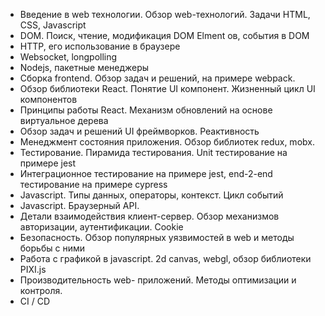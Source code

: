 
* Введение в web технологии. Обзор web-технологий. Задачи HTML, CSS, Javascript
* DOM. Поиск, чтение, модификация DOM Elment ов, события в DOM
* HTTP, его использование в браузере
* Websocket, longpolling
* Nodejs, пакетные менеджеры
* Сборка frontend. Обзор задач и решений, на примере webpack.
* Обзор библиотеки React. Понятие UI компонент. Жизненный цикл UI компонентов
* Принципы работы React. Механизм обновлений на основе виртуальное дерева
* Обзор задач и решений UI фреймворков. Реактивность
* Менеджмент состояния приложения. Обзор библиотек redux, mobx.
* Тестирование. Пирамида тестирования. Unit тестирование на примере jest
* Интеграционное тестирование на примере jest, end-2-end тестирование на примере cypress
* Javascript. Типы данных, операторы, контекст. Цикл событий
* Javascript. Браузерный API.
* Детали взаимодействия клиент-сервер. Обзор механизмов авторизации, аутентификации. Cookie
* Безопасность. Обзор популярных уязвимостей в web и методы борьбы с ними
* Работа с графикой в javascript. 2d canvas, webgl, обзор библиотеки PIXI.js
* Производительность web- приложений. Методы оптимизации и контроля.
* CI / CD
